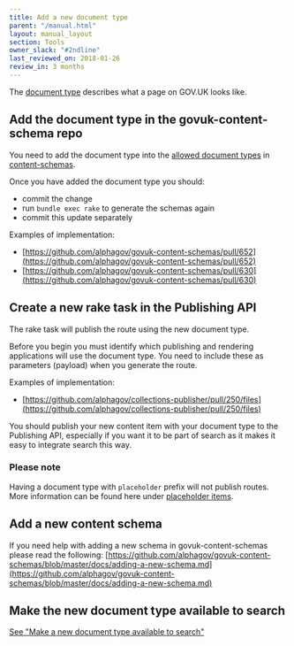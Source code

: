 ```yaml
---
title: Add a new document type
parent: "/manual.html"
layout: manual_layout
section: Tools
owner_slack: "#2ndline"
last_reviewed_on: 2018-01-26
review_in: 3 months
---
```


The [document type](https://docs.publishing.service.gov.uk/document-types.html) describes what a page on GOV.UK looks like.

## Add the document type in the govuk-content-schema repo

You need to add the document type into the [allowed document types](https://github.com/alphagov/govuk-content-schemas/blob/master/lib/govuk_content_schemas/allowed_document_types.yml) in [content-schemas](https://github.com/alphagov/govuk-content-schemas).

Once you have added the document type you should:

- commit the change
- run `bundle exec rake` to generate the schemas again
- commit this update separately

Examples of implementation:

- [https://github.com/alphagov/govuk-content-schemas/pull/652](https://github.com/alphagov/govuk-content-schemas/pull/652)
- [https://github.com/alphagov/govuk-content-schemas/pull/630](https://github.com/alphagov/govuk-content-schemas/pull/630)

## Create a new rake task in the Publishing API

The rake task will publish the route using the new document type.

Before you begin you must identify which publishing and rendering applications will use the document type. You need to include these as parameters (payload) when you generate the route.

Examples of implementation:

- [https://github.com/alphagov/collections-publisher/pull/250/files](https://github.com/alphagov/collections-publisher/pull/250/files)

You should publish your new content item with your document type to the Publishing API, especially if you want it to be part of search as it makes it easy to integrate search this way.

### Please note
Having a document type with `placeholder` prefix will not publish routes. More information can be found here under
[placeholder items](https://github.com/alphagov/content-store/blob/f5bf2ae1d86b6a38d52d22074c0d13acf2a0413c/doc/route_registration.md#placeholder-items).


## Add a new content schema

If you need help with adding a new schema in govuk-content-schemas please read the following: [https://github.com/alphagov/govuk-content-schemas/blob/master/docs/adding-a-new-schema.md](https://github.com/alphagov/govuk-content-schemas/blob/master/docs/adding-a-new-schema.md)

## Make the new document type available to search

[See "Make a new document type available to search"](/manual/make-a-new-document-type-available-to-search.html)

